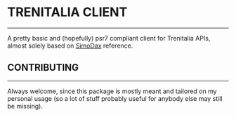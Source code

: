# TRENITALIA CLIENT
----  

A pretty basic and (hopefully) psr7 compliant client for Trenitalia APIs, almost solely based on [SimoDax] reference.  

## CONTRIBUTING
----  
Always welcome, since this package is mostly meant and tailored on my personal usage (so a lot of stuff probably useful for anybody else may still be missing).

[SimoDax]: <https://github.com/SimoDax/Trenitalia-API/wiki/Nuove-API-Trenitalia-lefrecce.it>
